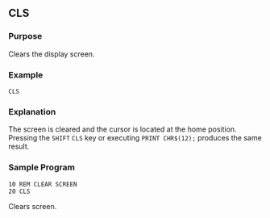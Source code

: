 ## CLS

### Purpose
Clears the display screen.

### Example
```basic
CLS
```

### Explanation
The screen is cleared and the cursor is located at the home position.
Pressing the `SHIFT` `CLS` key or executing ```PRINT CHR$(12);``` produces
 the same result.

### Sample Program
```basic
10 REM CLEAR SCREEN
20 CLS
```

Clears screen.
